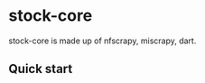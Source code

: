 stock-core
===========

stock-core is made up of nfscrapy, miscrapy, dart.


Quick start
------------

